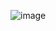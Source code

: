 ![image](https://github.com/Arjun-gi/GitOps_project/assets/85561570/6081253d-149f-4dd0-877e-beb50ef5348b)
